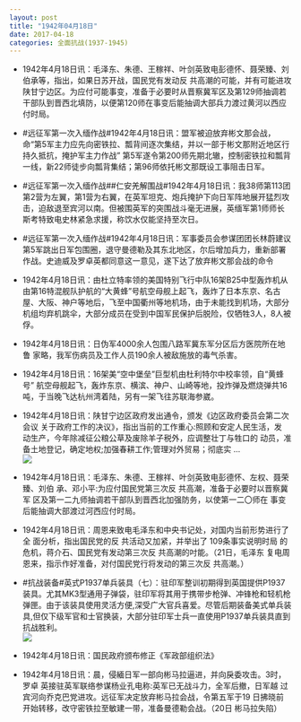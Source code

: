 ```yaml
---
layout: post
title: "1942年04月18日"
date: 2017-04-18
categories: 全面抗战(1937-1945)
---
```


<meta name="referrer" content="no-referrer" />

- 1942年4月18日讯：毛泽东、朱德、王稼祥、叶剑英致电彭德怀、聂荣臻、刘伯承等，指出，如果日苏开战，国民党有发动反 共高潮的可能，并有可能进攻陕甘宁边区。为应付可能事变，准备于必要时从晋察冀军区及第129师抽调若干部队到晋西北填防，以便第120师在事变后能抽调大部兵力渡过黄河以西应付时局。 

- #远征军第一次入缅作战#1942年4月18日讯：盟军被迫放弃彬文那会战，命“第5军主力应先向密铁拉、瓢背间逐次集结，并以一部于彬文那附近地区行持久抵抗，掩护军主力作战” 第5军遂令第200师先期北辙，控制密铁拉和瓢背一线，新22师徒步向瓢背集结；第96师依托彬文那既设工事阻击日军。 

- #远征军第一次入缅作战##仁安羌解围战#1942年4月18日讯：我38师第113团第2营为左翼，第1营为右翼，在英军坦克、炮兵掩护下向日军阵地展开猛烈攻击，迫敌退至宾河以南。但被围英军的突围战斗毫无进展，英缅军第1师师长斯考特致电史林紧急求援，称饮水仅能坚持至次日。 

- #远征军第一次入缅作战#1942年4月18日讯：军事委员会参谋团团长林蔚建议第5军跳出日军包围圈，退守曼德勒及其东北地区，尔后增加兵力，重新部署作战。史迪威及罗卓英都同意这一意见，遂下达了放弃彬文那会战的命令 

- 1942年4月18日讯：由杜立特率领的美国特别飞行中队16架B25中型轰炸机从由第16特混舰队护航的“大黄蜂”号航空母舰上起飞，轰炸了日本东京、名古屋、大阪、神户等地后，飞至中国衢州等地机场，由于未能找到机场，大部分机组均弃机跳伞，大部分成员在受到中国军民保护后脱险，仅牺牲3人，8人被俘。 

- 1942年4月18日讯：日伪军4000余人包围八路军冀东军分区后方医院所在地鲁 家略，我军伤病员及工作人员190余人被敌施放的毒气杀害。 

- 1942年4月18日讯：16架美“空中堡垒”巨型机由杜利特尔中校率领，自“黄蜂号” 航空母舰起飞，轰炸东京、横滨、神户、山崎等地，投炸弹及燃烧弹共16 吨，于当晚飞达杭州湾着陆，另有一架飞往苏联海参崴。 

- 1942年4月18日讯：陕甘宁边区政府发出通令，颁发《边区政府委员会第二次会议 关于政府工作的决议》，指出当前的工作重心:照顾和安定人民生活，发 动生产，今年除减征公粮公草及废除羊子税外，应调整壮丁与牲口的 动员，准备土地登记，确定地权;加强春耕工作;管理对外贸易；彻底实 ... <br/><img src="https://wx4.sinaimg.cn/large/aca367d8ly1feqzkm904dj20c809zglo.jpg" />

- 1942年4月18日讯：毛泽东、朱德、王稼祥、叶剑英致电彭德怀、左权、聂荣臻、刘伯 承、邓小平:为应付国民党第三次反 共高潮，准备于必要时以晋察冀军 区及第一二九师抽调若干部队到晋西北加强防务，以使第一二〇师在 事变后能抽调大部渡过河西应付时局。 

- 1942年4月18日讯：周恩来致电毛泽东和中央书记处，对国内当前形势进行了全 面分析，指出国民党的反 共活动又加紧，并举出了 109条事实说明时局 的危机，蒋介石、国民党有发动第三次反 共高潮的吋能。（21日，毛泽东 复电周恩来，指示作好准备，对付国民党行将发动的第三次反 共高潮。） 

- #抗战装备#英式P1937单兵装具（七）：驻印军整训初期得到英国提供P1937装具。尤其MK3型通用子弹袋，驻印军将其用于携带步枪弹、冲锋枪和轻机枪弹匣。由于该装具使用灵活方便,深受广大官兵喜爱。尽管后期装备美式单兵装具,但仅下级军官和士官换装，大部分驻印军士兵一直使用P1937单兵装具直到抗战胜利。 <br/><img src="https://wx1.sinaimg.cn/large/aca367d8ly1feqlp40738j204c0jcq48.jpg" />

- 1942年4月18日讯：国民政府颁布修正《军政部组织法》 

- 1942年4月18日讯：晨，侵緬日军一部向彬马拉逼进，并向戾委攻击。3时，罗卓 英接驻英军联络参谋杨业孔电称:英军已无战斗力，全军后撤，日军越 过宾河向乔克巴党进攻。远征军决定放弃彬马拉会战，令第五军于19 日拂晓前开始转移，改守密铁拉至敏建一带，准备曼德勒会战。（20日 彬马拉失陷） 

